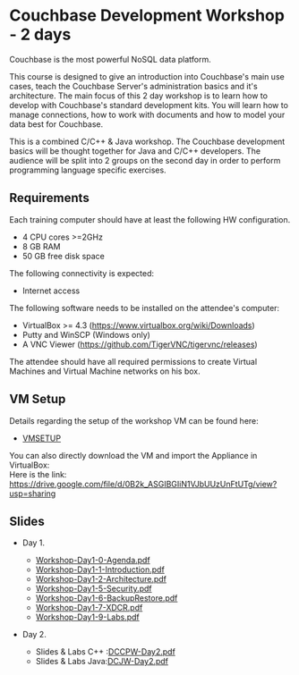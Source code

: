 # Couchbase Development Workshop - 2 days

Couchbase is the most powerful NoSQL data platform.

This course is designed to give an introduction into Couchbase's main use cases, teach the Couchbase Server's administration basics and it's architecture. The main focus of this 2 day workshop is to learn how to develop with Couchbase's standard development kits. You will learn how to manage connections, how to work with documents and how to model your data best for Couchbase.

This is a combined C/C++ & Java workshop. The Couchbase development basics will be thought together for Java and C/C++ developers. The audience will be split into 2 groups on the second day in order to perform programming language specific exercises.

## Requirements

Each training computer should have at least the following HW configuration.

* 4 CPU cores >=2GHz
* 8 GB RAM
* 50 GB free disk space

The following connectivity is expected:

* Internet access

The following software needs to be installed on the attendee's computer:

* VirtualBox >= 4.3 (https://www.virtualbox.org/wiki/Downloads)
* Putty and WinSCP (Windows only)
* A VNC Viewer (https://github.com/TigerVNC/tigervnc/releases)

The attendee should have all required permissions to create Virtual Machines and Virtual Machine networks on his box.

## VM Setup

Details regarding the setup of the workshop VM can be found here:

* [VMSETUP](https://github.com/dufrenoyl/cb-workshop-2d/blob/master/VMSETUP.md)

You can also directly download the VM and import the Appliance in VirtualBox:  
Here is the link:  https://drive.google.com/file/d/0B2k_ASGIBGIiN1VJbUUzUnFtUTg/view?usp=sharing

## Slides

* Day 1.
  * [Workshop-Day1-0-Agenda.pdf](https://github.com/dufrenoyl/cb-workshop-2d/blob/master/slides/Day1/Workshop-Day1-0-Agenda.pdf)
  * [Workshop-Day1-1-Introduction.pdf](https://github.com/dufrenoyl/cb-workshop-2d/blob/master/slides/Day1/Workshop-Day1-1-Introduction.pdf)
  * [Workshop-Day1-2-Architecture.pdf](https://github.com/dufrenoyl/cb-workshop-2d/blob/master/slides/Day1/Workshop-Day1-2-Architecture.pdf)
  * [Workshop-Day1-5-Security.pdf](https://github.com/dufrenoyl/cb-workshop-2d/blob/master/slides/Day1/Workshop-Day1-5-Security.pdf)
  * [Workshop-Day1-6-BackupRestore.pdf](https://github.com/dufrenoyl/cb-workshop-2d/blob/master/slides/Day1/Workshop-Day1-6-BackupRestore.pdf)
  * [Workshop-Day1-7-XDCR.pdf](https://github.com/dufrenoyl/cb-workshop-2d/blob/master/slides/Day1/Workshop-Day1-7-XDCR.pdf)
  * [Workshop-Day1-9-Labs.pdf](https://github.com/dufrenoyl/cb-workshop-2d/blob/master/slides/Day1/Workshop-Day1-9-Labs.pdf)

* Day 2.
  * Slides & Labs C++ :[DCCPW-Day2.pdf](https://github.com/dufrenoyl/cb-workshop-2d/blob/master/slides/DCCPW-Day2.pdf)
  * Slides & Labs Java:[DCJW-Day2.pdf](https://github.com/dufrenoyl/cb-workshop-2d/blob/master/slides/DCJW-Day2.pdf)
